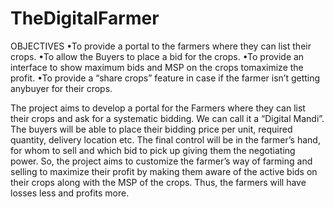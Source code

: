 # TheDigitalFarmer
OBJECTIVES
•To provide a portal to the farmers where they can list their crops.
•To allow the Buyers to place a bid for the crops.
•To provide an interface to show maximum bids and MSP on the crops tomaximize the profit.
•To provide a “share crops” feature in case if the farmer isn’t getting anybuyer for their crops.

The project aims to develop a portal for the Farmers where they can list their crops and ask for a systematic bidding. We can call it a “Digital Mandi”. The buyers will be able to place their bidding price per unit, required quantity, delivery location etc. The final control will be in the farmer’s hand, for whom to sell and which bid to pick up giving them the negotiating power. So, the project aims to customize the farmer’s way of farming and selling to maximize their profit by making them aware of the active bids on their crops along with the MSP of the crops. Thus, the farmers will have losses less and profits more.
